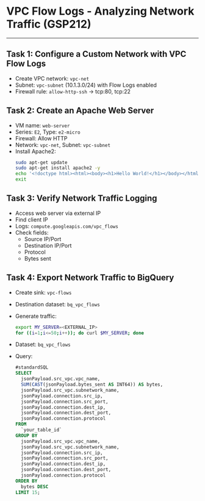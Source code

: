 # VPC Flow Logs - Analyzing Network Traffic (GSP212)

---

## Task 1: Configure a Custom Network with VPC Flow Logs
- Create VPC network: `vpc-net`
- Subnet: `vpc-subnet` (10.1.3.0/24) with Flow Logs enabled
- Firewall rule: `allow-http-ssh` → tcp:80, tcp:22


## Task 2: Create an Apache Web Server
- VM name: `web-server`
- Series: `E2`, Type: `e2-micro`
- Firewall: Allow HTTP
- Network: `vpc-net`, Subnet: `vpc-subnet`
- Install Apache2:
  ```bash
  sudo apt-get update
  sudo apt-get install apache2 -y
  echo '<!doctype html><html><body><h1>Hello World!</h1></body></html>' | sudo tee /var/www/html/index.html
  exit
  ```

## Task 3: Verify Network Traffic Logging
- Access web server via external IP  
- Find client IP  
- Logs: `compute.googleapis.com/vpc_flows`  
- Check fields:  
  - Source IP/Port  
  - Destination IP/Port  
  - Protocol  
  - Bytes sent  

## Task 4: Export Network Traffic to BigQuery
- Create sink: `vpc-flows`
- Destination dataset: `bq_vpc_flows`
- Generate traffic:
  ```bash
  export MY_SERVER=<EXTERNAL_IP>
  for ((i=1;i<=50;i++)); do curl $MY_SERVER; done
  ```

- Dataset: `bq_vpc_flows`
- Query:
  ```sql
  #standardSQL
  SELECT
    jsonPayload.src_vpc.vpc_name,
    SUM(CAST(jsonPayload.bytes_sent AS INT64)) AS bytes,
    jsonPayload.src_vpc.subnetwork_name,
    jsonPayload.connection.src_ip,
    jsonPayload.connection.src_port,
    jsonPayload.connection.dest_ip,
    jsonPayload.connection.dest_port,
    jsonPayload.connection.protocol
  FROM
    `your_table_id`
  GROUP BY
    jsonPayload.src_vpc.vpc_name,
    jsonPayload.src_vpc.subnetwork_name,
    jsonPayload.connection.src_ip,
    jsonPayload.connection.src_port,
    jsonPayload.connection.dest_ip,
    jsonPayload.connection.dest_port,
    jsonPayload.connection.protocol
  ORDER BY
    bytes DESC
  LIMIT 15;
  ```
